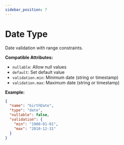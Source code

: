 ```yaml
---
sidebar_position: 7
---
```


# Date Type
Date validation with range constraints.

**Compatible Attributes:**
- `nullable`: Allow null values
- `default`: Set default value
- `validation.min`: Minimum date (string or timestamp)
- `validation.max`: Maximum date (string or timestamp)

**Example:**
```json
{
  "name": "birthDate",
  "type": "date",
  "nullable": false,
  "validation": {
    "min": "1900-01-01",
    "max": "2010-12-31"
  }
}
```